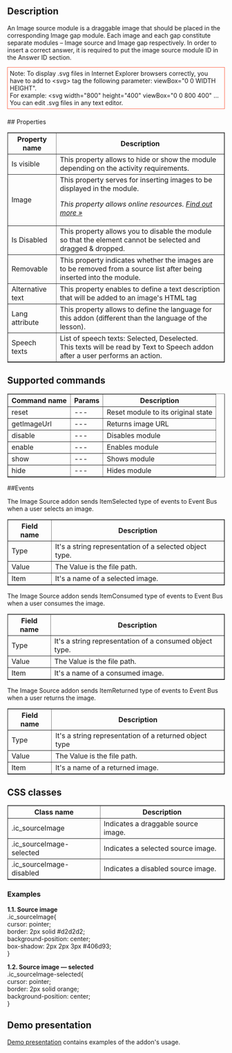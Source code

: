 ## Description
An Image source module is a draggable image that should be placed in the corresponding Image gap module. Each image and each gap constitute separate modules – Image source and Image gap respectively. In order to insert a correct answer, it is required to put the image source module ID in the Answer ID section.

<div style="border:1px solid Tomato; padding:5px; margin-bottom:21px;">
Note: To display .svg files in Internet Explorer browsers correctly, you have to add to &ltsvg&gt tag the following parameter: viewBox="0 0 WIDTH HEIGHT". 
<br>For example: &ltsvg width="800" height="400" viewBox="0 0 800 400" ...
<br>You can edit .svg files in any text editor.
</div>
## Properties

<table border='1'>
<tbody>
    <tr>
        <th>Property name</th>
        <th>Description</th> 
    </tr>
<tr>
        <td>Is visible</td>
        <td>This property allows to hide or show the module depending on the activity requirements.</td> 
    </tr>
    <tr>
        <td>Image</td>
        <td>This property serves for inserting images to be displayed in the module.
<p><em>This property allows online resources. <a href="/doc/page/Online-resources">Find out more »</a></em></p>
</td> 
    </tr>
    <tr>
        <td>Is Disabled</td>
        <td>
           This property allows you to disable the module so that the element cannot be selected and dragged & dropped.
        </td> 
    </tr>
    <tr>
        <td>Removable</td>
        <td>
           This property indicates whether the images are to be removed from a source list after being inserted into the module.
        </td> 
    </tr>
    <tr>
        <td>Alternative text</td>
        <td>
           This property enables to define a text description that will be added to an image's HTML tag
        </td> 
    </tr>
    <tr>
        <td>Lang attribute</td>
        <td>
           This property allows to define the language for this addon (different than the language of the lesson).
        </td> 
    </tr>
    <tr>
        <td>Speech texts</td>
        <td>
          List of speech texts: Selected, Deselected. <br />
This texts will be read by Text to Speech addon after a user performs an action.
        </td> 
    </tr>
    
</tbody>
</table>


## Supported commands

<table border='1'>
    <tr>
        <th>Command name</th>
        <th>Params</th>
        <th>Description</th> 
    </tr>
    <tr>
        <td>reset</td>
        <td>---</td>
        <td>Reset module to its original state</td> 
    </tr>
	<tr>
        <td>getImageUrl</td>
        <td>---</td>
        <td>Returns image URL</td> 
    </tr>
	<tr>
        <td>disable</td>
        <td>---</td>
        <td>Disables module</td> 
    </tr>
	<tr>
        <td>enable</td>
        <td>---</td>
        <td>Enables module</td> 
    </tr>
	<tr>
        <td>show</td>
        <td>---</td>
        <td>Shows module</td> 
    </tr>
	<tr>
        <td>hide</td>
        <td>---</td>
        <td>Hides module</td> 
    </tr>
</table>

##Events

The Image Source addon sends ItemSelected type of events to Event Bus when a user selects an image.

<table border='1'>
    <tr>
        <th>Field name</th>
        <th>Description</th>
    </tr>
    <tr>
        <td>Type</td>
        <td>It's a string representation of a selected object type.</td>
    </tr>
    <tr>
        <td>Value</td>
        <td>
           The Value is the file path.
        </td>
    </tr>
    <tr>
        <td>Item</td>
        <td>
           It's a name of a selected image.
        </td>
    </tr>
</table>

The Image Source addon sends ItemConsumed type of events to Event Bus when a user consumes the image.

<table border='1'>
    <tr>
        <th>Field name</th>
        <th>Description</th>
    </tr>
    <tr>
        <td>Type</td>
        <td>It's a string representation of a consumed object type.</td>
    </tr>
    <tr>
        <td>Value</td>
        <td>
           The Value is the file path.
        </td>
    </tr>
    <tr>
        <td>Item</td>
        <td>
           It's a name of a consumed image.
        </td>
    </tr>
</table>

The Image Source addon sends ItemReturned type of events to Event Bus when a user returns the image.

<table border='1'>
    <tr>
        <th>Field name</th>
        <th>Description</th>
    </tr>
    <tr>
        <td>Type</td>
        <td>It's a string representation of a returned object type</td>
    </tr>
    <tr>
        <td>Value</td>
        <td>
           The Value is the file path.
        </td>
    </tr>
    <tr>
        <td>Item</td>
        <td>
           It's a name of a returned image.
        </td>
    </tr>
</table>


## CSS classes

<table border='1'>
<tbody>
    <tr>
        <th>Class name</th>
        <th>Description</th> 
    </tr>
    <tr>
        <td>.ic_sourceImage</td>
        <td>Indicates a draggable source image.</td> 
    </tr>
    <tr>
        <td>.ic_sourceImage-selected</td>
        <td>Indicates a selected source image.</td> 
    </tr>
    <tr>
        <td>.ic_sourceImage-disabled</td>
        <td>Indicates a disabled source image.</td> 
    </tr>
</tbody>
</table>
    

### Examples

   **1.1. Source image**  
.ic_sourceImage{  
cursor: pointer;  
border: 2px solid #d2d2d2;  
background-position: center;  
box-shadow: 2px 2px 3px #406d93;  
}  

**1.2. Source image — selected**   
.ic_sourceImage-selected{  
cursor: pointer;  
border: 2px solid orange;  
background-position: center;  
}  

## Demo presentation
[Demo presentation](/embed/6628181474803712 "Demo presentation") contains examples of the addon's usage.                    